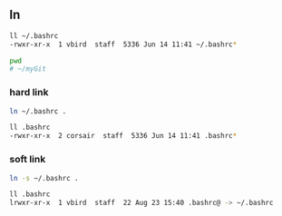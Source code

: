 ## ln
```bash
ll ~/.bashrc
-rwxr-xr-x  1 vbird  staff  5336 Jun 14 11:41 ~/.bashrc*

pwd
# ~/myGit
```

### hard link
```bash
ln ~/.bashrc .
```
```bash
ll .bashrc
-rwxr-xr-x  2 corsair  staff  5336 Jun 14 11:41 .bashrc*
```

### soft link
```bash
ln -s ~/.bashrc .
```
```bash
ll .bashrc
lrwxr-xr-x  1 vbird  staff  22 Aug 23 15:40 .bashrc@ -> ~/.bashrc
```